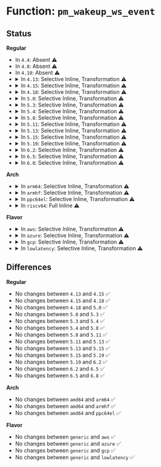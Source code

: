 # Function: <code>pm_wakeup_ws_event</code>

## Status
<b>Regular</b>
<ul>
<li>
In <code>4.4</code>: Absent ⚠️
</li>
<li>
In <code>4.8</code>: Absent ⚠️
</li>
<li>
In <code>4.10</code>: Absent ⚠️
</li>
<li>
<details>
<summary>In <code>4.13</code>: Selective Inline, Transformation ⚠️</summary>

```c
void pm_wakeup_ws_event(struct wakeup_source *ws, unsigned int msec, bool hard);
```

**Collision:** Unique Global

**Inline:** Selective

**Transformation:** True

**Instances:**

```
In drivers/base/power/wakeup.c (ffffffff815f1dd0)
Location: drivers/base/power/wakeup.c:754
Inline: True
Direct callers:
  - kernel/power/wakelock.c:pm_wake_lock
  - kernel/time/alarmtimer.c:alarmtimer_suspend
  - kernel/time/alarmtimer.c:alarmtimer_suspend
```
**Symbols:**

```
ffffffff815f1dd0-ffffffff815f1e88: pm_wakeup_ws_event.part.14 (STB_LOCAL)
ffffffff815f1e90-ffffffff815f1eaa: pm_wakeup_ws_event (STB_GLOBAL)
```
</details>
</li>
<li>
<details>
<summary>In <code>4.15</code>: Selective Inline, Transformation ⚠️</summary>

```c
void pm_wakeup_ws_event(struct wakeup_source *ws, unsigned int msec, bool hard);
```

**Collision:** Unique Global

**Inline:** Selective

**Transformation:** True

**Instances:**

```
In drivers/base/power/wakeup.c (ffffffff81659380)
Location: drivers/base/power/wakeup.c:755
Inline: True
Direct callers:
  - kernel/power/wakelock.c:pm_wake_lock
  - kernel/time/alarmtimer.c:alarmtimer_suspend
  - kernel/time/alarmtimer.c:alarmtimer_suspend
```
**Symbols:**

```
ffffffff81659380-ffffffff81659438: pm_wakeup_ws_event.part.15 (STB_LOCAL)
ffffffff81659440-ffffffff8165945a: pm_wakeup_ws_event (STB_GLOBAL)
```
</details>
</li>
<li>
<details>
<summary>In <code>4.18</code>: Selective Inline, Transformation ⚠️</summary>

```c
void pm_wakeup_ws_event(struct wakeup_source *ws, unsigned int msec, bool hard);
```

**Collision:** Unique Global

**Inline:** Selective

**Transformation:** True

**Instances:**

```
In drivers/base/power/wakeup.c (ffffffff81695070)
Location: drivers/base/power/wakeup.c:754
Inline: True
Direct callers:
  - kernel/power/wakelock.c:pm_wake_lock
  - kernel/time/alarmtimer.c:alarmtimer_suspend
  - kernel/time/alarmtimer.c:alarmtimer_suspend
```
**Symbols:**

```
ffffffff81695070-ffffffff8169512a: pm_wakeup_ws_event.part.19 (STB_LOCAL)
ffffffff81695130-ffffffff81695149: pm_wakeup_ws_event (STB_GLOBAL)
```
</details>
</li>
<li>
<details>
<summary>In <code>5.0</code>: Selective Inline, Transformation ⚠️</summary>

```c
void pm_wakeup_ws_event(struct wakeup_source *ws, unsigned int msec, bool hard);
```

**Collision:** Unique Global

**Inline:** Selective

**Transformation:** True

**Instances:**

```
In drivers/base/power/wakeup.c (ffffffff816b5710)
Location: drivers/base/power/wakeup.c:760
Inline: True
Direct callers:
  - kernel/power/wakelock.c:pm_wake_lock
  - kernel/time/alarmtimer.c:alarmtimer_suspend
  - kernel/time/alarmtimer.c:alarmtimer_suspend
```
**Symbols:**

```
ffffffff816b5710-ffffffff816b57ca: pm_wakeup_ws_event.part.19 (STB_LOCAL)
ffffffff816b57d0-ffffffff816b57e9: pm_wakeup_ws_event (STB_GLOBAL)
```
</details>
</li>
<li>
<details>
<summary>In <code>5.3</code>: Selective Inline, Transformation ⚠️</summary>

```c
void pm_wakeup_ws_event(struct wakeup_source *ws, unsigned int msec, bool hard);
```

**Collision:** Unique Global

**Inline:** Selective

**Transformation:** True

**Instances:**

```
In drivers/base/power/wakeup.c (ffffffff816ef2b0)
Location: drivers/base/power/wakeup.c:744
Inline: True
Direct callers:
  - kernel/power/wakelock.c:pm_wake_lock
  - kernel/time/alarmtimer.c:alarmtimer_suspend
  - kernel/time/alarmtimer.c:alarmtimer_suspend
```
**Symbols:**

```
ffffffff816ef2b0-ffffffff816ef36f: pm_wakeup_ws_event.part.0 (STB_LOCAL)
ffffffff816ef370-ffffffff816ef389: pm_wakeup_ws_event (STB_GLOBAL)
```
</details>
</li>
<li>
<details>
<summary>In <code>5.4</code>: Selective Inline, Transformation ⚠️</summary>

```c
void pm_wakeup_ws_event(struct wakeup_source *ws, unsigned int msec, bool hard);
```

**Collision:** Unique Global

**Inline:** Selective

**Transformation:** True

**Instances:**

```
In drivers/base/power/wakeup.c (ffffffff81713410)
Location: drivers/base/power/wakeup.c:764
Inline: True
Direct callers:
  - kernel/power/wakelock.c:pm_wake_lock
  - kernel/time/alarmtimer.c:alarmtimer_suspend
  - kernel/time/alarmtimer.c:alarmtimer_suspend
```
**Symbols:**

```
ffffffff81713410-ffffffff817134cf: pm_wakeup_ws_event.part.0 (STB_LOCAL)
ffffffff817134d0-ffffffff817134e9: pm_wakeup_ws_event (STB_GLOBAL)
```
</details>
</li>
<li>
<details>
<summary>In <code>5.8</code>: Selective Inline, Transformation ⚠️</summary>

```c
void pm_wakeup_ws_event(struct wakeup_source *ws, unsigned int msec, bool hard);
```

**Collision:** Unique Global

**Inline:** Selective

**Transformation:** True

**Instances:**

```
In drivers/base/power/wakeup.c (ffffffff817cf210)
Location: drivers/base/power/wakeup.c:823
Inline: True
Direct callers:
  - kernel/power/wakelock.c:pm_wake_lock
```
**Symbols:**

```
ffffffff817cf210-ffffffff817cf30e: pm_wakeup_ws_event.part.0 (STB_LOCAL)
ffffffff817cf310-ffffffff817cf329: pm_wakeup_ws_event (STB_GLOBAL)
```
</details>
</li>
<li>
<details>
<summary>In <code>5.11</code>: Selective Inline, Transformation ⚠️</summary>

```c
void pm_wakeup_ws_event(struct wakeup_source *ws, unsigned int msec, bool hard);
```

**Collision:** Unique Global

**Inline:** Selective

**Transformation:** True

**Instances:**

```
In drivers/base/power/wakeup.c (ffffffff817e3810)
Location: drivers/base/power/wakeup.c:823
Inline: True
Direct callers:
  - kernel/power/wakelock.c:pm_wake_lock
```
**Symbols:**

```
ffffffff817e3810-ffffffff817e390e: pm_wakeup_ws_event.part.0 (STB_LOCAL)
ffffffff817e3910-ffffffff817e3929: pm_wakeup_ws_event (STB_GLOBAL)
```
</details>
</li>
<li>
<details>
<summary>In <code>5.13</code>: Selective Inline, Transformation ⚠️</summary>

```c
void pm_wakeup_ws_event(struct wakeup_source *ws, unsigned int msec, bool hard);
```

**Collision:** Unique Global

**Inline:** Selective

**Transformation:** True

**Instances:**

```
In drivers/base/power/wakeup.c (ffffffff817c79d0)
Location: drivers/base/power/wakeup.c:824
Inline: True
Direct callers:
  - kernel/power/wakelock.c:pm_wake_lock
```
**Symbols:**

```
ffffffff817c79d0-ffffffff817c7ad6: pm_wakeup_ws_event.part.0 (STB_LOCAL)
ffffffff817c7ae0-ffffffff817c7af9: pm_wakeup_ws_event (STB_GLOBAL)
```
</details>
</li>
<li>
<details>
<summary>In <code>5.15</code>: Selective Inline, Transformation ⚠️</summary>

```c
void pm_wakeup_ws_event(struct wakeup_source *ws, unsigned int msec, bool hard);
```

**Collision:** Unique Global

**Inline:** Selective

**Transformation:** True

**Instances:**

```
In drivers/base/power/wakeup.c (ffffffff81851dd0)
Location: drivers/base/power/wakeup.c:825
Inline: True
Direct callers:
  - kernel/power/wakelock.c:pm_wake_lock
```
**Symbols:**

```
ffffffff81851dd0-ffffffff81851e93: pm_wakeup_ws_event.part.0 (STB_LOCAL)
ffffffff81851ea0-ffffffff81851eb9: pm_wakeup_ws_event (STB_GLOBAL)
```
</details>
</li>
<li>
<details>
<summary>In <code>5.19</code>: Selective Inline, Transformation ⚠️</summary>

```c
void pm_wakeup_ws_event(struct wakeup_source *ws, unsigned int msec, bool hard);
```

**Collision:** Unique Global

**Inline:** Selective

**Transformation:** True

**Instances:**

```
In drivers/base/power/wakeup.c (ffffffff81997dc0)
Location: drivers/base/power/wakeup.c:825
Inline: True
Direct callers:
  - kernel/power/wakelock.c:pm_wake_lock
```
**Symbols:**

```
ffffffff81997dc0-ffffffff81997e8a: pm_wakeup_ws_event.part.0 (STB_LOCAL)
ffffffff81997e90-ffffffff81997ebd: pm_wakeup_ws_event (STB_GLOBAL)
```
</details>
</li>
<li>
<details>
<summary>In <code>6.2</code>: Selective Inline, Transformation ⚠️</summary>

```c
void pm_wakeup_ws_event(struct wakeup_source *ws, unsigned int msec, bool hard);
```

**Collision:** Unique Global

**Inline:** Selective

**Transformation:** True

**Instances:**

```
In drivers/base/power/wakeup.c (ffffffff81b08ec0)
Location: drivers/base/power/wakeup.c:795
Inline: True
Direct callers:
  - kernel/power/wakelock.c:pm_wake_lock
```
**Symbols:**

```
ffffffff81b08ec0-ffffffff81b08f8a: pm_wakeup_ws_event.part.0 (STB_LOCAL)
ffffffff81b08fa0-ffffffff81b08fcd: pm_wakeup_ws_event (STB_GLOBAL)
```
</details>
</li>
<li>
<details>
<summary>In <code>6.5</code>: Selective Inline, Transformation ⚠️</summary>

```c
void pm_wakeup_ws_event(struct wakeup_source *ws, unsigned int msec, bool hard);
```

**Collision:** Unique Global

**Inline:** Selective

**Transformation:** True

**Instances:**

```
In drivers/base/power/wakeup.c (ffffffff81b56ee0)
Location: drivers/base/power/wakeup.c:790
Inline: True
Direct callers:
  - kernel/power/wakelock.c:pm_wake_lock
```
**Symbols:**

```
ffffffff81b56ee0-ffffffff81b56faa: pm_wakeup_ws_event.part.0 (STB_LOCAL)
ffffffff81b56fc0-ffffffff81b56fed: pm_wakeup_ws_event (STB_GLOBAL)
```
</details>
</li>
<li>
<details>
<summary>In <code>6.8</code>: Selective Inline, Transformation ⚠️</summary>

```c
void pm_wakeup_ws_event(struct wakeup_source *ws, unsigned int msec, bool hard);
```

**Collision:** Unique Global

**Inline:** Selective

**Transformation:** True

**Instances:**

```
In drivers/base/power/wakeup.c (ffffffff81baf4d0)
Location: drivers/base/power/wakeup.c:790
Inline: True
Direct callers:
  - kernel/power/wakelock.c:pm_wake_lock
```
**Symbols:**

```
ffffffff81baf4d0-ffffffff81baf59a: pm_wakeup_ws_event.part.0 (STB_LOCAL)
ffffffff81baf5b0-ffffffff81baf5dd: pm_wakeup_ws_event (STB_GLOBAL)
```
</details>
</li>
</ul>
<b>Arch</b>
<ul>
<li>
<details>
<summary>In <code>arm64</code>: Selective Inline, Transformation ⚠️</summary>

```c
void pm_wakeup_ws_event(struct wakeup_source *ws, unsigned int msec, bool hard);
```

**Collision:** Unique Global

**Inline:** Selective

**Transformation:** True

**Instances:**

```
In drivers/base/power/wakeup.c (ffff800010904568)
Location: drivers/base/power/wakeup.c:764
Inline: True
Direct callers:
  - kernel/power/wakelock.c:pm_wake_lock
  - kernel/time/alarmtimer.c:alarmtimer_suspend
  - kernel/time/alarmtimer.c:alarmtimer_suspend
```
**Symbols:**

```
ffff800010904568-ffff80001090467c: pm_wakeup_ws_event.part.0 (STB_LOCAL)
ffff800010904680-ffff8000109046c8: pm_wakeup_ws_event (STB_GLOBAL)
```
</details>
</li>
<li>
<details>
<summary>In <code>armhf</code>: Selective Inline, Transformation ⚠️</summary>

```c
void pm_wakeup_ws_event(struct wakeup_source *ws, unsigned int msec, bool hard);
```

**Collision:** Unique Global

**Inline:** Selective

**Transformation:** True

**Instances:**

```
In drivers/base/power/wakeup.c (c09ee428)
Location: drivers/base/power/wakeup.c:764
Inline: True
Direct callers:
  - kernel/power/wakelock.c:pm_wake_lock
  - kernel/time/alarmtimer.c:alarmtimer_suspend
  - kernel/time/alarmtimer.c:alarmtimer_suspend
```
**Symbols:**

```
c09ee428-c09ee4f4: pm_wakeup_ws_event.part.0 (STB_LOCAL)
c09ee4f4-c09ee518: pm_wakeup_ws_event (STB_GLOBAL)
```
</details>
</li>
<li>
<details>
<summary>In <code>ppc64el</code>: Selective Inline, Transformation ⚠️</summary>

```c
void pm_wakeup_ws_event(struct wakeup_source *ws, unsigned int msec, bool hard);
```

**Collision:** Unique Global

**Inline:** Selective

**Transformation:** True

**Instances:**

```
In drivers/base/power/wakeup.c (c0000000009a2d20)
Location: drivers/base/power/wakeup.c:764
Inline: True
Direct callers:
  - kernel/power/wakelock.c:pm_wake_lock
  - kernel/time/alarmtimer.c:alarmtimer_suspend
  - kernel/time/alarmtimer.c:alarmtimer_suspend
```
**Symbols:**

```
c0000000009a2d20-c0000000009a2ed8: pm_wakeup_ws_event.part.0 (STB_LOCAL)
c0000000009a2ee0-c0000000009a2efc: pm_wakeup_ws_event (STB_GLOBAL)
```
</details>
</li>
<li>
<details>
<summary>In <code>riscv64</code>: Full Inline ⚠️</summary>

**Collision:** Unique Static

**Inline:** Full

**Transformation:** False

**Instances:**

```
In kernel/time/alarmtimer.c (0)
Location: include/linux/pm_wakeup.h:178
Inline: True
```
</details>
</li>
</ul>
<b>Flavor</b>
<ul>
<li>
<details>
<summary>In <code>aws</code>: Selective Inline, Transformation ⚠️</summary>

```c
void pm_wakeup_ws_event(struct wakeup_source *ws, unsigned int msec, bool hard);
```

**Collision:** Unique Global

**Inline:** Selective

**Transformation:** True

**Instances:**

```
In drivers/base/power/wakeup.c (ffffffff816d9780)
Location: drivers/base/power/wakeup.c:764
Inline: True
Direct callers:
  - kernel/power/wakelock.c:pm_wake_lock
  - kernel/time/alarmtimer.c:alarmtimer_suspend
  - kernel/time/alarmtimer.c:alarmtimer_suspend
```
**Symbols:**

```
ffffffff816d9780-ffffffff816d983f: pm_wakeup_ws_event.part.0 (STB_LOCAL)
ffffffff816d9840-ffffffff816d9859: pm_wakeup_ws_event (STB_GLOBAL)
```
</details>
</li>
<li>
<details>
<summary>In <code>azure</code>: Selective Inline, Transformation ⚠️</summary>

```c
void pm_wakeup_ws_event(struct wakeup_source *ws, unsigned int msec, bool hard);
```

**Collision:** Unique Global

**Inline:** Selective

**Transformation:** True

**Instances:**

```
In drivers/base/power/wakeup.c (ffffffff816b3dd0)
Location: drivers/base/power/wakeup.c:764
Inline: True
Direct callers:
  - kernel/power/wakelock.c:pm_wake_lock
  - kernel/time/alarmtimer.c:alarmtimer_suspend
  - kernel/time/alarmtimer.c:alarmtimer_suspend
```
**Symbols:**

```
ffffffff816b3dd0-ffffffff816b3e8f: pm_wakeup_ws_event.part.0 (STB_LOCAL)
ffffffff816b3e90-ffffffff816b3ea9: pm_wakeup_ws_event (STB_GLOBAL)
```
</details>
</li>
<li>
<details>
<summary>In <code>gcp</code>: Selective Inline, Transformation ⚠️</summary>

```c
void pm_wakeup_ws_event(struct wakeup_source *ws, unsigned int msec, bool hard);
```

**Collision:** Unique Global

**Inline:** Selective

**Transformation:** True

**Instances:**

```
In drivers/base/power/wakeup.c (ffffffff817070d0)
Location: drivers/base/power/wakeup.c:764
Inline: True
Direct callers:
  - kernel/power/wakelock.c:pm_wake_lock
  - kernel/time/alarmtimer.c:alarmtimer_suspend
  - kernel/time/alarmtimer.c:alarmtimer_suspend
```
**Symbols:**

```
ffffffff817070d0-ffffffff8170718f: pm_wakeup_ws_event.part.0 (STB_LOCAL)
ffffffff81707190-ffffffff817071a9: pm_wakeup_ws_event (STB_GLOBAL)
```
</details>
</li>
<li>
<details>
<summary>In <code>lowlatency</code>: Selective Inline, Transformation ⚠️</summary>

```c
void pm_wakeup_ws_event(struct wakeup_source *ws, unsigned int msec, bool hard);
```

**Collision:** Unique Global

**Inline:** Selective

**Transformation:** True

**Instances:**

```
In drivers/base/power/wakeup.c (ffffffff81721b20)
Location: drivers/base/power/wakeup.c:764
Inline: True
Direct callers:
  - kernel/power/wakelock.c:pm_wake_lock
  - kernel/time/alarmtimer.c:alarmtimer_suspend
  - kernel/time/alarmtimer.c:alarmtimer_suspend
```
**Symbols:**

```
ffffffff81721b20-ffffffff81721bdf: pm_wakeup_ws_event.part.0 (STB_LOCAL)
ffffffff81721be0-ffffffff81721bf9: pm_wakeup_ws_event (STB_GLOBAL)
```
</details>
</li>
</ul>

## Differences
<b>Regular</b>
<ul>
<li>
No changes between <code>4.13</code> and <code>4.15</code> ✅
</li>
<li>
No changes between <code>4.15</code> and <code>4.18</code> ✅
</li>
<li>
No changes between <code>4.18</code> and <code>5.0</code> ✅
</li>
<li>
No changes between <code>5.0</code> and <code>5.3</code> ✅
</li>
<li>
No changes between <code>5.3</code> and <code>5.4</code> ✅
</li>
<li>
No changes between <code>5.4</code> and <code>5.8</code> ✅
</li>
<li>
No changes between <code>5.8</code> and <code>5.11</code> ✅
</li>
<li>
No changes between <code>5.11</code> and <code>5.13</code> ✅
</li>
<li>
No changes between <code>5.13</code> and <code>5.15</code> ✅
</li>
<li>
No changes between <code>5.15</code> and <code>5.19</code> ✅
</li>
<li>
No changes between <code>5.19</code> and <code>6.2</code> ✅
</li>
<li>
No changes between <code>6.2</code> and <code>6.5</code> ✅
</li>
<li>
No changes between <code>6.5</code> and <code>6.8</code> ✅
</li>
</ul>
<b>Arch</b>
<ul>
<li>
No changes between <code>amd64</code> and <code>arm64</code> ✅
</li>
<li>
No changes between <code>amd64</code> and <code>armhf</code> ✅
</li>
<li>
No changes between <code>amd64</code> and <code>ppc64el</code> ✅
</li>
</ul>
<b>Flavor</b>
<ul>
<li>
No changes between <code>generic</code> and <code>aws</code> ✅
</li>
<li>
No changes between <code>generic</code> and <code>azure</code> ✅
</li>
<li>
No changes between <code>generic</code> and <code>gcp</code> ✅
</li>
<li>
No changes between <code>generic</code> and <code>lowlatency</code> ✅
</li>
</ul>
